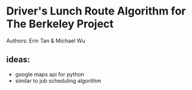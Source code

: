 # Driver's Lunch Route Algorithm for The Berkeley Project
Authors: Erin Tan & Michael Wu


## ideas:
- google maps api for python
- similar to job scheduling algorithm
